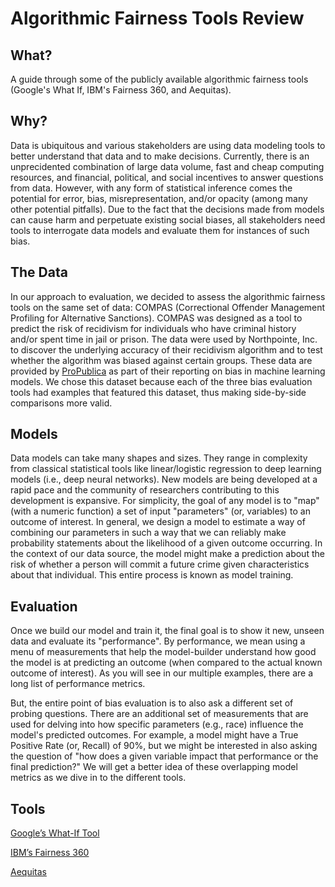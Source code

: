 # Algorithmic Fairness Tools Review

## What?
A guide through some of the publicly available algorithmic fairness tools (Google's What If, IBM's Fairness 360, and Aequitas).

## Why?
Data is ubiquitous and various stakeholders are using data modeling tools to better understand that data and to make decisions. Currently, there is an unprecidented combination of large data volume, fast and cheap computing resources, and financial, political, and social incentives to answer questions from data. However, with any form of statistical inference comes the potential for error, bias, misrepresentation, and/or opacity (among many other potential pitfalls). Due to the fact that the decisions made from models can cause harm and perpetuate existing social biases, all stakeholders need tools to interrogate data models and evaluate them for instances of such bias. 

## The Data
In our approach to evaluation, we decided to assess the algorithmic fairness tools on the same set of data: COMPAS (Correctional Offender Management Profiling for Alternative Sanctions). COMPAS was designed as a tool to predict the risk of recidivism for individuals who have criminal history and/or spent time in jail or prison. The data were used by Northpointe, Inc. to discover the underlying accuracy of their recidivism algorithm and to test whether the algorithm was biased against certain groups. These data are provided by [ProPublica](https://www.propublica.org/datastore/dataset/compas-recidivism-risk-score-data-and-analysis) as part of their reporting on bias in machine learning models. We chose this dataset because each of the three bias evaluation tools had examples that featured this dataset, thus making side-by-side comparisons more valid. 

## Models
Data models can take many shapes and sizes. They range in complexity from classical statistical tools like linear/logistic regression to deep learning models (i.e., deep neural networks). New models are being developed at a rapid pace and the community of researchers contributing to this development is expansive. For simplicity, the goal of any model is to "map" (with a numeric function) a set of input "parameters" (or, variables) to an outcome of interest. In general, we design a model to estimate a way of combining our parameters in such a way that we can reliably make probability statements about the likelihood of a given outcome occurring. In the context of our data source, the model might make a prediction about the risk of whether a person will commit a future crime given characteristics about that individual. This entire process is known as model training. 

## Evaluation
Once we build our model and train it, the final goal is to show it new, unseen data and evaluate its "performance". By performance, we mean using a menu of measurements that help the model-builder understand how good the model is at predicting an outcome (when compared to the actual known outcome of interest). As you will see in our multiple examples, there are a long list of performance metrics. 

But, the entire point of bias evaluation is to also ask a different set of probing questions. There are an additional set of measurements that are used for delving into how specific parameters (e.g., race) influence the model's predicted outcomes. For example, a model might have a True Positive Rate (or, Recall) of 90%, but we might be interested in also asking the question of "how does a given variable impact that performance or the final prediction?" We will get a better idea of these overlapping model metrics as we dive in to the different tools. 

## Tools
[Google’s What-If Tool](https://pair-code.github.io/what-if-tool/#demo-panel-all)

[IBM’s Fairness 360](http://aif360.mybluemix.net/)

[Aequitas](http://aequitas.dssg.io)

